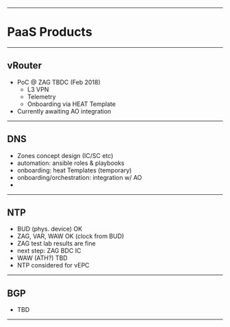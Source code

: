 
---

# PaaS Products

---

## vRouter

- PoC @ ZAG TBDC (Feb 2018)
  - L3 VPN
  - Telemetry
  - Onboarding via HEAT Template
- Currently awaiting AO integration

---

## DNS

- Zones concept design (IC/SC etc)
- automation: ansible roles & playbooks
- onboarding: heat Templates (temporary)
- onboarding/orchestration: integration w/ AO
- 

---

## NTP

- BUD (phys. device) OK
- ZAG, VAR, WAW OK (clock from BUD)
- ZAG test lab results are fine
- next step: ZAG BDC IC
- WAW (ATH?) TBD
- NTP considered for vEPC

---

## BGP

- TBD

---
